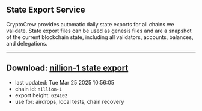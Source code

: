 ## State Export Service
CryptoCrew provides automatic daily state exports for all chains we validate. State export files can be used as genesis files and are a snapshot of the current blockchain state, including all validators, accounts, balances, and delegations.

---
**Download: [nillion-1 state export](https://ccv-s3.nbg1.your-objectstorage.com/SERVICE/nillion/nillion-1_export_624102.json)**
---

- last updated: Tue Mar 25 2025 10:56:05
- chain id: `nillion-1`
- export height: `624102`
- use for: airdrops, local tests, chain recovery
